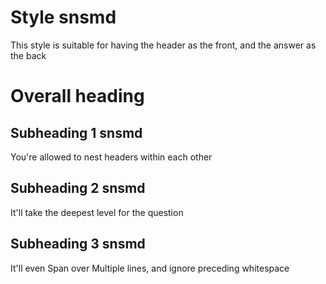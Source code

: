 
# Style snsmd
This style is suitable for having the header as the front, and the answer as the back
# Overall heading

## Subheading 1 snsmd

You're allowed to nest headers within each other

## Subheading 2 snsmd

It'll take the deepest level for the question

## Subheading 3 snsmd


   
It'll even
Span over
Multiple lines, and ignore preceding whitespace
